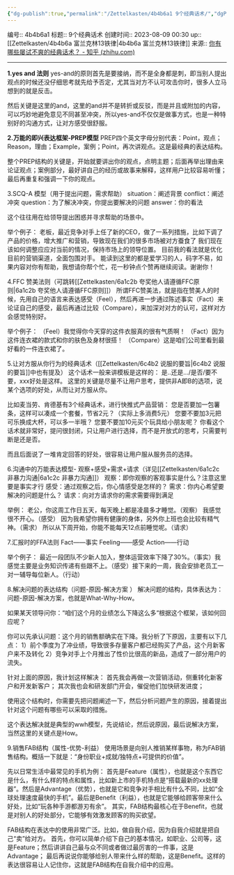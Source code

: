 ```yaml
---
{"dg-publish":true,"permalink":"/Zettelkasten/4b4b6a1 9个经典话术/","dgPassFrontmatter":true}
---
```


编号:: 4b4b6a1
标题:: 9个经典话术
创建时间:: 2023-08-09 00:30
up:: [[Zettelkasten/4b4b6a 富兰克林13铁律\|4b4b6a 富兰克林13铁律]]
来源:: [你有哪些屡试不爽的经典话术？ - 知乎 (zhihu.com)](https://www.zhihu.com/question/28354417/answer/1557206029)

---

**1.yes and 法则**
yes-and的原则首先是要接纳，而不是全身都是刺，即当别人提出观点的时候还没仔细思考就先给予否定，尤其当对方不认可攻击你时，很多人立马想到的就是反击。

然后关键是这里的and，这里的and并不是转折或反驳，而是并且或附加的内容，可以巧妙地避免意见不同甚至冲突，所以yes-and不仅仅是做事方式，也是一种特别好的沟通方式，让对方感受很舒服。

**2.万能的即兴表达框架-PREP模型**
PREP四个英文字母分别代表：Point，观点；Reason，理由；Example，案例；Point，再次讲观点。这是最经典的表达结构。

整个PREP结构的关键是，开始就要讲出你的观点，点明主题；后面再举出理由来论证观点；案例部分，最好讲自己的经历或故事来解释，这样用户比较容易听懂；最后再重复和强调一下你的观点。

3.SCQ-A 模型（用于提出问题，需求帮助）
situation：阐述背景
conflict：阐述冲突
question：为了解决冲突，你提出要解决的问题
answer：你的看法

这个往往用在给领导提出困惑并寻求帮助的场景中。

举个例子：
老板，最近竞争对手上任了新的CEO，做了一系列措施，比如下调了产品的价格，增大推广和营销，导致现在我们的很多市场被对方蚕食了
我们现在该如何调整应应对当前的情况，保持市场上的领导位置。
目前我的看法就是优化目前的营销渠道，全面包围对手。
能读到这里的都是爱学习的人，码字不易，如果内容对你有帮助，我想请你帮个忙，花一秒钟点个赞再继续阅读。谢谢你！

4.FFC 赞美法则（可跳转[[Zettelkasten/6a1c2b 夸奖他人请遵循FFC原则\|6a1c2b 夸奖他人请遵循FFC原则]]）
所谓FFC赞美法，就是指在赞美人的时候，先用自己的语言来表达感受（Feel），然后再进一步通过陈述事实（Fact）来论证自己的感受，最后再通过比较（Compare），来加深对对方的认可，这样对方会感觉特别好。

举个例子：
（Feel）我觉得你今天穿的这件衣服真的很有气质啊！
（Fact）因为这件连衣裙的款式和你的肤色及身材很搭！
（Compare）这是咱们公司里看到最好看的一件连衣裙了。

5.让对方服从你行为的经典话术（[[Zettelkasten/6c4b2 说服的要旨\|6c4b2 说服的要旨]]中也有提及）
这个话术一般来讲模板是这样的： 是..还是.../是否/要不要，xxx好处是这样。
这里的关键是尽量不让用户思考，提供非A即B的选项，说某个选项的好处，从而让对方服从你。

比如麦当劳、肯德基有3个经典话术，进行快推式产品营销：
您是否要加一包薯条，这样可以凑成一个套餐，节省2元？（实际上多消费5元）
您要不要加3元把可乐换成大杯，可以多一半哦？
您要不要加10元买个玩具给小朋友呢？
你看这个话术就非常好，提问很封闭，只让用户进行选择，而不是开放式的思考，只需要判断是还是否。

而且后面说了一堆肯定回答的好处，很容易让用户服从服务员的选择。

6.沟通中的万能表达模型- 观察+感受+需求+请求（详见[[Zettelkasten/6a1c2c 非暴力沟通\|6a1c2c 非暴力沟通]]）
观察：即你观察的客观事实是什么？注意这里要是事实才行
感受：通过观察之后，你心情感受是怎样的？
需求：你内心希望要解决的问题是什么？
请求：向对方请求你的需求需要得到满足

举例：
老公，你这周工作日五天，每天晚上都是凌晨多才睡觉。（观察）
我感觉很不开心。（感受）
因为我希望你拥有健康的身体，另外你上班也会比较有精气神。（需求）
所以从下周开始，你能不能每天12点前睡觉呢。（请求）

7.汇报时的FFA法则
Fact——事实
Feeling——感受
Action——行动

举个例子：
最近一段团队不少新人加入，整体运营效率下降了30%。（事实）我感觉主要是业务知识传递有些跟不上。（感受）接下来的一周，我会安排老员工一对一辅导每位新人。（行动）

8.解决问题的表达结构（问题-原因-解决方案 ）
解决问题的结构，具体表达为：问题-原因-解决方案，也就是What-Why-How。

如果某天领导问你：“咱们这个月的业绩怎么下降这么多“根据这个框架，该如何回应呢？

你可以先承认问题：这个月的销售额确实在下降。我分析了下原因，主要有以下几点：
1）前个季度为了冲业绩，导致很多存量客户都已经购买了产品，这个月新客户来不及转化
2）竞争对手上个月推出了性价比很高的新品，造成了一部分用户的流失。

针对上面的原因，我计划这样解决：
首先我会再做一次营销活动，侧重转化新客户和开发新客户；
其次我也会和研发部门开会，催促他们加快研发进度；

使用这个结构时，你需要先把问题阐述一下，然后分析问题产生的原因，接着提出针对这个问题有哪些可以采取的措施。

这个表达解决就是典型的wwh模型，先说结论，然后说原因，最后说解决方案，当然这里的关键点是How。

9.销售FAB结构（属性-优势-利益）
使用场景是向别人推销某样事物，称为FAB销售结构。概括一下就是：“身份职业+成就/独特点+可提供的价值”。

先以日常生活中最常见的手机为例：
首先是Feature（属性），也就是这个东西它是什么，有什么样的特点和属性，比如新上市的手机特点是“搭载最新的xx处理器”。然后是Advantage（优势），也就是它和竞争对手相比有什么不同，比如“全球处理速度最快的手机”。最后是Benefit（利益），也就是它能够给顾客带来什么好处，比如“玩各种手游都游刃有余”。
其实，FAB结构最核心在于Benefit，也就是对别人的好处部分，它能够有效激发顾客的购买欲望。

FAB结构在表达中的使用非常广泛。比如，做自我介绍，因为自我介绍就是把自己“卖”给对方。
首先，你可以简单介绍下自己的基本情况，如职业、公司等，这是Feature；然后讲讲自己最与众不同或者做过最厉害的一件事，这是Advantage；
最后再说说你能够给别人带来什么样的帮助，这是Benefit。这样的表达很容易让人记住你，这就是FAB结构在自我介绍中的应用。



